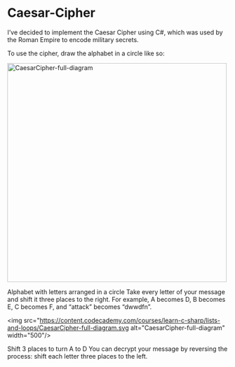 # Caesar-Cipher

I’ve decided to implement the Caesar Cipher using C#, which was used by the Roman Empire to encode military secrets.

To use the cipher, draw the alphabet in a circle like so:

<img src="https://content.codecademy.com/courses/learn-c-sharp/lists-and-loops/CaesarCipher-full-diagram.svg" alt="CaesarCipher-full-diagram" width="500"/>

Alphabet with letters arranged in a circle
Take every letter of your message and shift it three places to the right. For example, A becomes D, B becomes E, C becomes F, and “attack” becomes “dwwdfn”.

<img src="https://content.codecademy.com/courses/learn-c-sharp/lists-and-loops/CaesarCipher-full-diagram.svg alt="CaesarCipher-full-diagram" width="500"/>

Shift 3 places to turn A to D
You can decrypt your message by reversing the process: shift each letter three places to the left.
